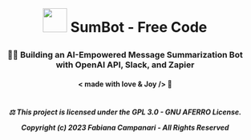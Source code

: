  <br> 

# <p align="center"> <img src="https://github.githubassets.com/images/icons/emoji/bowtie.png" width="48"> SumBot - Free Code
### <p align="center"> 💪🏽 Building an AI-Empowered Message Summarization Bot with OpenAI API, Slack, and Zapier
#### <p align="center"> < made with love & Joy /> 🤎







#

##### <p align="center"> ⚖︎ This project is licensed under the GPL 3.0 - GNU AFERRO License.<p align="center"> Copyright (c) 2023 Fabiana Campanari - All Rights Reserved </p>





















#
